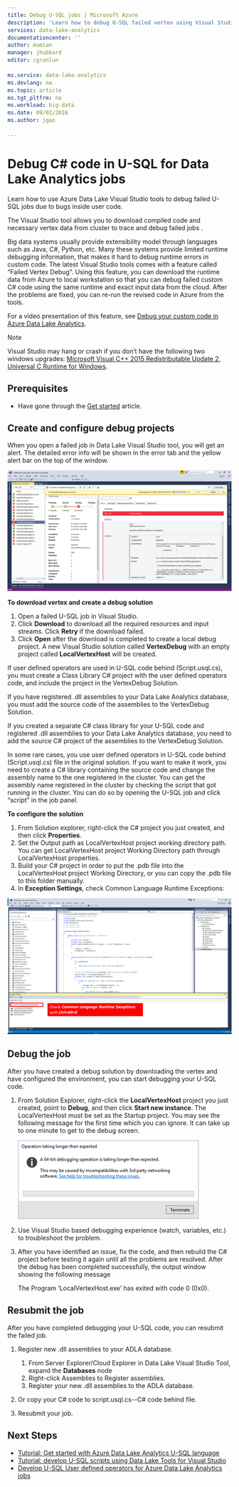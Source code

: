 ```yaml
---
title: Debug U-SQL jobs | Microsoft Azure
description: 'Learn how to debug U-SQL failed vertex using Visual Studio. '
services: data-lake-analytics
documentationcenter: ''
author: mumian
manager: jhubbard
editor: cgronlun

ms.service: data-lake-analytics
ms.devlang: na
ms.topic: article
ms.tgt_pltfrm: na
ms.workload: big-data
ms.date: 09/02/2016
ms.author: jgao

---
```

# Debug C# code in U-SQL for Data Lake Analytics jobs
Learn how to use Azure Data Lake Visual Studio tools to debug failed U-SQL jobs due to bugs inside user code. 

The Visual Studio tool allows you to download compiled code and necessary vertex data from  cluster to trace and debug failed jobs .

Big data systems usually provide extensibility model through languages such as Java, C#, Python, etc. Many these systems provide limited runtime debugging information, that makes it hard to debug runtime errors in custom code. The latest Visual Studio tools comes with a feature called “Failed Vertex Debug”. Using this feature, you can download the runtime data from Azure to local workstation so that you can debug failed custom C# code using the same runtime and exact input data from the cloud.  After the problems are fixed, you can re-run the revised code in Azure from the tools.

For a video presentation of this feature, see [Debug your custom code in Azure Data Lake Analytics](https://mix.office.com/watch/1bt17ibztohcb).

> [!NOTE]
> Visual Studio may hang or crash if you don’t have the following two windows upgrades: [Microsoft Visual C++ 2015 Redistributable Update 2](https://www.microsoft.com/download/details.aspx?id=51682), 
> [Universal C Runtime for Windows](https://www.microsoft.com/download/details.aspx?id=50410&wa=wsignin1.0).
> 
> 

## Prerequisites
* Have gone through the [Get started](data-lake-analytics-data-lake-tools-get-started.md) article.

## Create and configure debug projects
When you open a failed job in Data Lake Visual Studio tool, you will get an alert. The detailed error info will be shown in the error tab and the yellow alert bar on the top of the window. 

![Azure Data Lake Analytics U-SQL debug visual studio download vertex](./media/data-lake-analytics-debug-u-sql-jobs/data-lake-analytics-download-vertex.png)

**To download vertex and create a debug solution**

1. Open a failed U-SQL job in Visual Studio.
2. Click **Download** to download all the required resources and input streams. Click **Retry** if the download failed.
3. Click **Open** after the download is completed to create a local debug project. A new Visual Studio solution called **VertexDebug** with an empty project called **LocalVertexHost** will be created.

If user defined operators are used in U-SQL code behind (Script.usql.cs), you must create a Class Library C# project with the user defined operators code, and include the project in the VertexDebug Solution.

If you have registered .dll assemblies to your Data Lake Analytics database, you must add the source code of the assemblies to the VertexDebug Solution.

If you created a separate C# class library for your U-SQL code and registered .dll assemblies to your Data Lake Analytics database, you need to add the source C# project of the assemblies to the VertexDebug Solution.

In some rare cases, you use user defined operators in U-SQL code behind (Script.usql.cs) file in the original solution. If you want to make it work, you need to create a C# library containing the source code and change the assembly name to the one registered in the cluster. You can get the assembly name registered in the cluster by checking the script that got running in the cluster. You can do so by opening the U-SQL job and click “script” in the job panel. 

**To configure the solution**

1. From Solution explorer, right-click the C# project you just created, and then click **Properties**.
2. Set the Output path as LocalVertexHost project working directory path. You can get LocalVertexHost project Working Directory path through LocalVertexHost properties.
3. Build your C# project in order to put the .pdb file into the LocalVertexHost project Working Directory, or you can copy the .pdb file to this folder manually.
4. In **Exception Settings**, check Common Language Runtime Exceptions:

![Azure Data Lake Analytics U-SQL debug visual studio setting](./media/data-lake-analytics-debug-u-sql-jobs/data-lake-analytics-clr-exception-setting.png)

## Debug the job
After you have created a debug solution by downloading the vertex and have configured the environment, you can start debugging your U-SQL code.

1. From Solution Explorer, right-click the **LocalVertexHost** project you just created, point to **Debug**, and then click **Start new instance**. The LocalVertexHost must be set as the Startup project. You may see the following message for the first time which you can ignore. It can take up to one minute to get to the debug screen.
   
   ![Azure Data Lake Analytics U-SQL debug visual studio warning](./media/data-lake-analytics-debug-u-sql-jobs/data-lake-analytics-visual-studio-u-sql-debug-warning.png)
2. Use Visual Studio based debugging experience (watch, variables, etc.) to troubleshoot the problem. 
3. After you have identified an issue, fix the code, and then rebuild the C# project before testing it again until all the problems are resolved. After the debug has been completed successfully, the output window showing the following message 
   
     The Program ‘LocalVertexHost.exe’ has exited with code 0 (0x0).

## Resubmit the job
After you have completed debugging your U-SQL code, you can resubmit the failed job.

1. Register new .dll assemblies to your ADLA database.
   
   1. From Server Explorer/Cloud Explorer in Data Lake Visual Studio Tool, expand the **Databases** node 
   2. Right-click Assemblies to Register assemblies. 
   3. Register your new .dll assemblies to the ADLA database.
2. Or copy your C# code to script.usql.cs--C# code behind file.
3. Resubmit your job.

## Next Steps
* [Tutorial: Get started with Azure Data Lake Analytics U-SQL language](data-lake-analytics-u-sql-get-started.md)
* [Tutorial: develop U-SQL scripts using Data Lake Tools for Visual Studio](data-lake-analytics-data-lake-tools-get-started.md)
* [Develop U-SQL User defined operators for Azure Data Lake Analytics jobs](data-lake-analytics-u-sql-develop-user-defined-operators.md)

